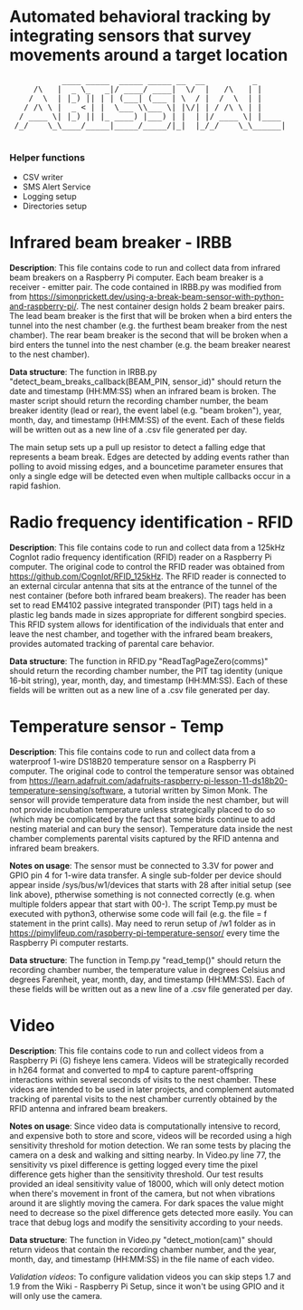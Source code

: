 <h1>Automated behavioral tracking by integrating sensors that survey movements around a target location</h1>
<pre>
           ____ _____  _____ _____ __  __          _      
     /\   |  _ \_   _|/ ____/ ____|  \/  |   /\   | |     
    /  \  | |_) || | | (___| (___ | \  / |  /  \  | |     
   / /\ \ |  _ < | |  \___ \\___ \| |\/| | / /\ \ | |     
  / ____ \| |_) || |_ ____) |___) | |  | |/ ____ \| |____ 
 /_/    \_\____/_____|_____/_____/|_|  |_/_/    \_\______|

</pre>
<h3>Helper functions</h3>

- CSV writer
- SMS Alert Service
- Logging setup
- Directories setup

<h1>Infrared beam breaker - IRBB</h1>

**Description**: This file contains code to run and collect data from infrared beam breakers on a Raspberry Pi computer. Each beam breaker is a receiver - emitter pair. The code contained in IRBB.py was modified from from https://simonprickett.dev/using-a-break-beam-sensor-with-python-and-raspberry-pi/. The nest container design holds 2 beam breaker pairs. The lead beam breaker is the first that will be broken when a bird enters the tunnel into the nest chamber (e.g. the furthest beam breaker from the nest chamber). The rear beam breaker is the second that will be broken when a bird enters the tunnel into the nest chamber (e.g. the beam breaker nearest to the nest chamber).

**Data structure**: The function in IRBB.py  "detect_beam_breaks_callback(BEAM_PIN, sensor_id)" should return the date and timestamp (HH:MM:SS) when an infrared beam is broken. The master script should return the recording chamber number, the beam breaker identity (lead or rear), the event label (e.g. "beam broken"), year, month, day, and timestamp (HH:MM:SS) of the event. Each of these fields will be written out as a new line of a .csv file generated per day.

The main setup sets up a pull up resistor to detect a falling edge that represents a beam break. Edges are detected by adding events rather than polling to avoid missing edges, and a bouncetime parameter ensures that only a single edge will be detected even when multiple callbacks occur in a rapid fashion.


<h1>Radio frequency identification - RFID</h1>

**Description**: This file contains code to run and collect data from a 125kHz CognIot radio frequency identification (RFID) reader on a Raspberry Pi computer. The original code to control the RFID reader was obtained from https://github.com/CognIot/RFID_125kHz. The RFID reader is connected to an external circular antenna that sits at the entrance of the tunnel of the nest container (before both infrared beam breakers). The reader has been set to read EM4102 passive integrated transponder (PIT) tags held in a plastic leg bands made in sizes appropriate for different songbird species. This RFID system allows for identification of the individuals that enter and leave the nest chamber, and together with the infrared beam breakers, provides automated tracking of parental care behavior.

**Data structure**: The function in RFID.py "ReadTagPageZero(comms)" should return the recording chamber number, the PIT tag identity (unique 16-bit string), year, month, day, and timestamp (HH:MM:SS). Each of these fields will be written out as a new line of a .csv file generated per day.

<h1>Temperature sensor  - Temp</h1>

**Description**: This file contains code to run and collect data from a waterproof 1-wire DS18B20 temperature sensor on a Raspberry Pi computer. The original code to control the temperature sensor was obtained from https://learn.adafruit.com/adafruits-raspberry-pi-lesson-11-ds18b20-temperature-sensing/software, a tutorial written by Simon Monk. The sensor will provide temperature data from inside the nest chamber, but will not provide incubation temperature unless strategically placed to do so (which may be complicated by the fact that some birds continue to add nesting material and can bury the sensor). Temperature data inside the nest chamber complements parental visits captured by the RFID antenna and infrared beam breakers.

**Notes on usage**: The sensor must be connected to 3.3V for power and GPIO pin 4 for 1-wire data transfer. A single sub-folder per device should appear inside /sys/bus/w1/devices that starts with 28 after initial setup (see link above), ptherwise something is not connected correctly (e.g. when multiple folders appear that start with 00-). The script Temp.py must be executed with python3, otherwise some code will fail (e.g. the file = f statement in the print calls). May need to rerun setup of /w1 folder as in https://pimylifeup.com/raspberry-pi-temperature-sensor/ every time the Raspberry Pi computer restarts.

**Data structure**: The function in Temp.py "read_temp()" should return the recording chamber number, the temperature value in degrees Celsius and degrees Farenheit, year, month, day, and timestamp (HH:MM:SS). Each of these fields will be written out as a new line of a .csv file generated per day.

<h1>Video</h1>

**Description**: This file contains code to run and collect videos from a Raspberry Pi (G) fisheye lens camera. Videos will be strategically recorded in h264 format and converted to mp4 to capture parent-offspring interactions within several seconds of visits to the nest chamber. These videos are intended to be used in later projects, and complement automated tracking of parental visits to the nest chamber currently obtained by the RFID antenna and infrared beam breakers.

**Notes on usage**: Since video data is computationally intensive to record, and expensive both to store and score, videos will be recorded using a high sensitivity threshold for motion detection. We ran some tests by placing the camera on a desk and walking and sitting nearby. In Video.py line 77, the sensitivity vs pixel difference is getting logged every time the pixel difference gets higher than the sensitivity threshold. Our test results provided an ideal sensitivity value of 18000, which will only detect motion when there's movement in front of the camera, but not when vibrations around it are slightly moving the camera. For dark spaces the value might need to decrease so the pixel difference gets detected more easily. You can trace that debug logs and modify the sensitivity according to your needs.

**Data structure**: The function in Video.py "detect_motion(cam)" should return videos that contain the recording chamber number, and the year, month, day, and timestamp (HH:MM:SS) in the file name of each video.

*Validation videos*: 
To configure validation videos you can skip steps 1.7 and 1.9 from the Wiki - Raspberry Pi Setup, since it won't be using GPIO and it will only use the camera.
